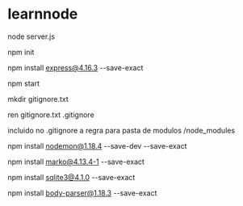# learnnode 
node server.js

npm init

npm install express@4.16.3 --save-exact

npm start

mkdir gitignore.txt

ren gitignore.txt .gitignore

incluido no .gitignore a regra para pasta de modulos /node_modules

npm install nodemon@1.18.4 --save-dev --save-exact

npm install marko@4.13.4-1 --save-exact

npm install sqlite3@4.1.0 --save-exact

npm install body-parser@1.18.3 --save-exact




